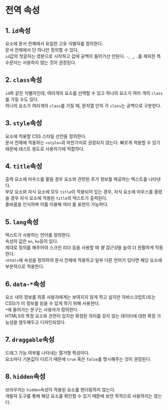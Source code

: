 # 전역 속성

## 1. `id`속성

요소에 문서 전체에서 유일한 고유 식별자를 정의한다.  
문서 전체에서 단 하나만 정의할 수 있다.  
`id`값의 첫글자는 영문으로 시작하고 값에 공백이 들어가선 안된다. `-`, `_`, `.`를 제외한 특수문자는 사용하지 않는 것이 권장된다.

## 2. `class`속성

`id`와 같은 식별자인데, 여러개의 요소를 선택할 수 있고 하나의 요소가 여러 개의 `class`를 가질 수도 있다.  
하나의 요소가 여러개의 `class`를 가질 때, 문자열 안의 각 `class`는 공백으로 구분한다.

## 3. `style`속성

요소에 적용할 CSS 스타일 선언을 정의한다.  
문서 전체에 적용하는 `<style>`과 마찬가지로 권장되지 않는다. 빠르게 적용할 수 있기 때문에 테스트 용도로 사용하기에 적합하다.

## 4. `title`속성

출력 요소에 마우스를 올릴 경우 요소와 관련된 추가 정보를 제공하는 텍스트를 나타낸다.  
부모 요소와 자식 요소에 모두 `title`이 적용되어 있는 경우, 자식 요소에 마우스를 올렸을 경우 자식 요소에 적용된 `title`의 텍스트가 출력된다.  
줄바꿈을 인식하며 이를 이용해 여러 줄 표현이 가능하다.

## 5. `lang`속성

텍스트가 사용하는 언어를 정의한다.  
속성의 값은 `en`, `ko`등이 있다.  
제대로 정의를 해주어야 스크린 리더 등을 사용할 때 *웹 접근성*을 높여 더 원활하게 작동한다.  
`<html>`에 속성을 정의하여 문서 전체에 적용하고 일부 다른 언어가 있다면 해당 요소에 부분적으로 적용한다.

## 6. `data-*`속성

요소 내의 정보를 최종 사용자에게는 보여지지 않게 하고 싶지만 자바스크립트(또는 CSS)가 이 정보를 읽을 수 있게 하기 위해 사용한다.  
`*`에 들어가는 문구는 사용자가 정의한다.  
HTML5의 특정 요소와 관련이 있지만 확정된 의미를 갖지 않는 데이터에 대한 확장 가능성을 염두해두고 디자인되었다.

## 7. `draggable`속성

드래그 가능 여부를 나타내는 열거형 특성이다.  
요소마다 기본값이 다르기 때문에 `true` 혹은 `false`를 명시해주는 것이 권장된다.

## 8. `hidden`속성

브라우저는 `hidden`속성이 적용된 요소를 렌더링하지 않는다.  
개발자 도구를 통해 해당 요소를 확인할 수 있기 때문에 보안 목적으로 사용하지는 않는다.
